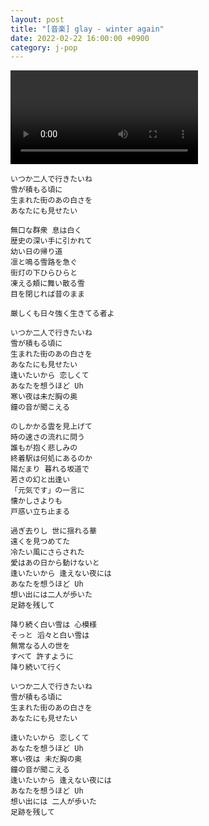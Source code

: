 ```yaml
---
layout: post
title: "[音楽] glay - winter again"
date: 2022-02-22 16:00:00 +0900
category: j-pop
---
```


<div class="video-container">
    <video id="player" class="video-js vjs-default-skin vjs-big-play-centered" data-json="/public/json/j-pop/glay - winter again.json"></video>
</div>

```
いつか二人で行きたいね
雪が積もる頃に
生まれた街のあの白さを
あなたにも見せたい

無口な群衆 息は白く
歴史の深い手に引かれて
幼い日の帰り道
凛と鳴る雪路を急ぐ
街灯の下ひらひらと
凍える頬に舞い散る雪
目を閉じれば昔のまま

厳しくも日々強く生きてる者よ

いつか二人で行きたいね
雪が積もる頃に
生まれた街のあの白さを
あなたにも見せたい
逢いたいから 恋しくて
あなたを想うほど Uh
寒い夜は未だ胸の奥
鐘の音が聞こえる

のしかかる雲を見上げて
時の速さの流れに問う
誰もが抱く悲しみの
終着駅は何処にあるのか
陽だまり 暮れる坂道で
若さの幻と出逢い
「元気です」の一言に
懐かしさよりも
戸惑い立ち止まる

過ぎ去りし 世に揺れる華
遠くを見つめてた
冷たい風にさらされた
愛はあの日から動けないと
逢いたいから 逢えない夜には
あなたを想うほど Uh
想い出には二人が歩いた
足跡を残して

降り続く白い雪は 心模様
そっと 滔々と白い雪は
無常なる人の世を
すべて 許すように
降り続いて行く

いつか二人で行きたいね
雪が積もる頃に
生まれた街のあの白さを
あなたにも見せたい

逢いたいから 恋しくて
あなたを想うほど Uh
寒い夜は 未だ胸の奥
鐘の音が聞こえる
逢いたいから 逢えない夜には
あなたを想うほど Uh
想い出には 二人が歩いた
足跡を残して
```